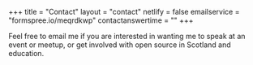 +++
title = "Contact"
layout = "contact"
netlify = false
emailservice = "formspree.io/meqrdkwp"
contactanswertime = ""
+++

Feel free to email me if you are interested in wanting me to speak at an event or meetup, or get involved with open source in Scotland and education.

